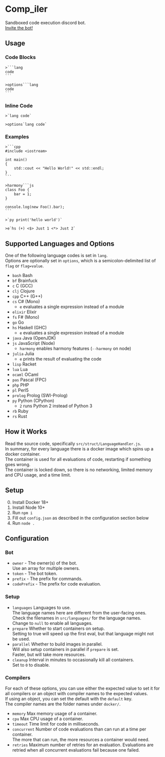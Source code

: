 # Comp_iler

Sandboxed code execution discord bot.  
[Invite the bot!](https://discordapp.com/oauth2/authorize?client_id=555066722969714728&scope=bot)  

## Usage

### Code Blocks

````
>```lang
code
```
````

````
>options```lang
code
```
````

### Inline Code

```
>`lang code`
```

```
>options`lang code`
```

### Examples

````
>```cpp
#include <iostream>

int main()
{
    std::cout << "Hello World!" << std::endl;
}
```
````

````
>harmony```js
class Foo {
    bar = 1;
}

console.log(new Foo().bar);
```
````

```
>`py print('hello world')`
```

```
>e`hs (+) <$> Just 1 <*> Just 2`
```

## Supported Languages and Options

One of the following language codes is set in `lang`.  
Options are optionally set in `options`, which is a semicolon-delimited list of `flag` or `flag=value`. 

- `bash` Bash
- `bf` Brainfuck
- `c` C (GCC)
- `clj` Clojure
- `cpp` C++ (G++)
- `cs` C# (Mono)
    - `e` evaluates a single expression instead of a module
- `elixir` Elixir
- `fs` F# (Mono)
- `go` Go
- `hs` Haskell (GHC)
    - `e` evaluates a single expression instead of a module
- `java` Java (OpenJDK)
- `js` JavaScript (Node)
    - `harmony` enables harmony features (`--harmony` on node)
- `julia` Julia
    - `e` prints the result of evaluating the code
- `lisp` Racket
- `lua` Lua
- `ocaml` OCaml
- `pas` Pascal (FPC)
- `php` PHP
- `pl` Perl5
- `prolog` Prolog (SWI-Prolog)
- `py` Python (CPython)
    - `2` runs Python 2 instead of Python 3
- `rb` Ruby
- `rs` Rust

## How it Works

Read the source code, specifically `src/struct/LanguageHandler.js`.  
In summary, for every language there is a docker image which spins up a docker container.  
The container is used for all evaluations of code, restarting if something goes wrong.  
The container is locked down, so there is no networking, limited memory and CPU usage, and a time limit.  

## Setup

0. Install Docker 18+
0. Install Node 10+
0. Run `npm i`
0. Fill out `config.json` as described in the configuration section below
0. Run `node .`

## Configuration

### Bot

- `owner` - The owner(s) of the bot.  
    Use an array for multiple owners.
- `token` - The bot token.  
- `prefix` - The prefix for commands.  
- `codePrefix` - The prefix for code evaluation.  

### Setup

- `languages` Languages to use.  
    The language names here are different from the user-facing ones.  
    Check the filenames in `src/languages/` for the language names.  
    Change to `null` to enable all languages.  
- `prepare` Whether to start containers on setup.  
    Setting to true will speed up the first eval, but that language might not be used.  
- `parallel` Whether to build images in parallel.  
    Will also setup containers in parallel if `prepare` is set.  
    Faster, but will take more resources.  
- `cleanup` Interval in minutes to occasionally kill all containers.  
    Set to `0` to disable.  

### Compilers

For each of these options, you can use either the expected value to set it for all compilers or an object with compiler names to the expected values.  
If using an object, you can set the default with the `default` key.  
The compiler names are the folder names under `docker/`.  

- `memory` Max memory usage of a container.  
- `cpu` Max CPU usage of a container.  
- `timeout` Time limit for code in milliseconds.  
- `concurrent` Number of code evaluations than can run at a time per container.  
    The more that can run, the more resources a container would need.   
- `retries` Maximum number of retries for an evaluation.
    Evaluations are retried when all concurrent evaluations fail because one failed.
